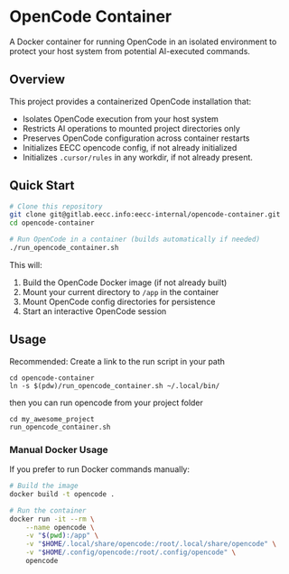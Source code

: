 # OpenCode Container

A Docker container for running OpenCode in an isolated environment to protect your host system from potential AI-executed commands.

## Overview

This project provides a containerized OpenCode installation that:

- Isolates OpenCode execution from your host system
- Restricts AI operations to mounted project directories only
- Preserves OpenCode configuration across container restarts
- Initializes EECC opencode config, if not already initialized
- Initializes `.cursor/rules` in any workdir, if not already present.

## Quick Start

```bash
# Clone this repository
git clone git@gitlab.eecc.info:eecc-internal/opencode-container.git
cd opencode-container

# Run OpenCode in a container (builds automatically if needed)
./run_opencode_container.sh
```

This will:

1. Build the OpenCode Docker image (if not already built)
2. Mount your current directory to `/app` in the container
3. Mount OpenCode config directories for persistence
4. Start an interactive OpenCode session

## Usage

Recommended: Create a link to the run script in your path

```
cd opencode-container
ln -s $(pdw)/run_opencode_container.sh ~/.local/bin/
```

then you can run opencode from your project folder

```
cd my_awesome_project
run_opencode_container.sh
```

### Manual Docker Usage

If you prefer to run Docker commands manually:

```bash
# Build the image
docker build -t opencode .

# Run the container
docker run -it --rm \
    --name opencode \
    -v "$(pwd):/app" \
    -v "$HOME/.local/share/opencode:/root/.local/share/opencode" \
    -v "$HOME/.config/opencode:/root/.config/opencode" \
    opencode
```
